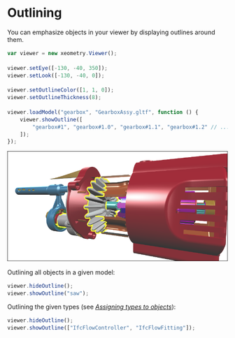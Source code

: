 # Outlining

You can emphasize objects in your viewer by displaying outlines around them.

````javascript
var viewer = new xeometry.Viewer();

viewer.setEye([-130, -40, 350]);
viewer.setLook([-130, -40, 0]);

viewer.setOutlineColor([1, 1, 0]);
viewer.setOutlineThickness(8);

viewer.loadModel("gearbox", "GearboxAssy.gltf", function () {
    viewer.showOutline([
        "gearbox#1", "gearbox#1.0", "gearbox#1.1", "gearbox#1.2" // ...
    ]);
});
````

[![](assets/outlining.png)](http://xeolabs.com/xeometry/examples/#guidebook_outlining)

Outlining all objects in a given model:

```javascript
viewer.hideOutline();
viewer.showOutline("saw");
```

Outlining the given types (see *[Assigning types to objects](assigningTypesToObjects.md)*):

```javascript
viewer.hideOutline();
viewer.showOutline(["IfcFlowController", "IfcFlowFitting"]);
```

